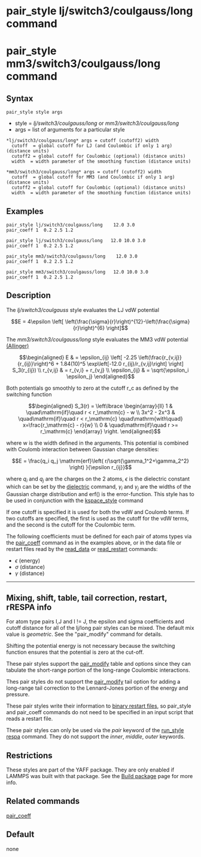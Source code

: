 # pair_style lj/switch3/coulgauss/long command

# pair_style mm3/switch3/coulgauss/long command

## Syntax

``` LAMMPS
pair_style style args
```

-   style = *lj/switch3/coulgauss/long* or *mm3/switch3/coulgauss/long*
-   args = list of arguments for a particular style

<!-- -->

    *lj/switch3/coulgauss/long* args = cutoff (cutoff2) width
      cutoff  = global cutoff for LJ (and Coulombic if only 1 arg) (distance units)
      cutoff2 = global cutoff for Coulombic (optional) (distance units)
      width  = width parameter of the smoothing function (distance units)

    *mm3/switch3/coulgauss/long* args = cutoff (cutoff2) width
      cutoff  = global cutoff for MM3 (and Coulombic if only 1 arg) (distance units)
      cutoff2 = global cutoff for Coulombic (optional) (distance units)
      width  = width parameter of the smoothing function (distance units)

## Examples

``` LAMMPS
pair_style lj/switch3/coulgauss/long    12.0 3.0
pair_coeff 1  0.2 2.5 1.2

pair_style lj/switch3/coulgauss/long   12.0 10.0 3.0
pair_coeff 1  0.2 2.5 1.2

pair_style mm3/switch3/coulgauss/long    12.0 3.0
pair_coeff 1  0.2 2.5 1.2

pair_style mm3/switch3/coulgauss/long   12.0 10.0 3.0
pair_coeff 1  0.2 2.5 1.2
```

## Description

The *lj/switch3/coulgauss* style evaluates the LJ vdW potential

$$E = 4\epsilon \left[ \left(\frac{\sigma}{r}\right)^{12}-\left(\frac{\sigma}{r}\right)^{6} \right]$$

The *mm3/switch3/coulgauss/long* style evaluates the MM3 vdW potential
[(Allinger)](mm3-allinger1989)

$$\begin{aligned}
E & = \epsilon_{ij} \left[ -2.25 \left(\frac{r_{v,ij}}{r_{ij}}\right)^6 + 1.84(10)^5 \exp\left[-12.0 r_{ij}/r_{v,ij}\right] \right] S_3(r_{ij}) \\
r_{v,ij} & =  r_{v,i} + r_{v,j} \\
\epsilon_{ij} & = \sqrt{\epsilon_i \epsilon_j}
\end{aligned}$$

Both potentials go smoothly to zero at the cutoff r_c as defined by the
switching function

$$\begin{aligned}
S_3(r) = \left\lbrace \begin{array}{ll}
                    1 & \quad\mathrm{if}\quad r < r_\mathrm{c} - w \\
                    3x^2 - 2x^3 & \quad\mathrm{if}\quad r < r_\mathrm{c} \quad\mathrm{with\quad} x=\frac{r_\mathrm{c} - r}{w} \\
                    0 & \quad\mathrm{if}\quad r >= r_\mathrm{c}
                \end{array} \right.
\end{aligned}$$

where w is the width defined in the arguments. This potential is
combined with Coulomb interaction between Gaussian charge densities:

$$E = \frac{q_i q_j \mathrm{erf}\left( r/\sqrt{\gamma_1^2+\gamma_2^2} \right) }{\epsilon r_{ij}}$$

where $q_i$ and $q_j$ are the charges on the 2 atoms, $\epsilon$ is the
dielectric constant which can be set by the [dielectric](dielectric)
command, $\gamma_i$ and $\gamma_j$ are the widths of the Gaussian charge
distribution and erf() is the error-function. This style has to be used
in conjunction with the [kspace_style](kspace_style) command

If one cutoff is specified it is used for both the vdW and Coulomb
terms. If two cutoffs are specified, the first is used as the cutoff for
the vdW terms, and the second is the cutoff for the Coulombic term.

The following coefficients must be defined for each pair of atoms types
via the [pair_coeff](pair_coeff) command as in the examples above, or in
the data file or restart files read by the [read_data](read_data) or
[read_restart](read_restart) commands:

-   $\epsilon$ (energy)
-   $\sigma$ (distance)
-   $\gamma$ (distance)

------------------------------------------------------------------------

## Mixing, shift, table, tail correction, restart, rRESPA info

For atom type pairs I,J and I != J, the epsilon and sigma coefficients
and cutoff distance for all of the lj/long pair styles can be mixed. The
default mix value is *geometric*. See the \"pair_modify\" command for
details.

Shifting the potential energy is not necessary because the switching
function ensures that the potential is zero at the cut-off.

These pair styles support the [pair_modify](pair_modify) table and
options since they can tabulate the short-range portion of the
long-range Coulombic interactions.

Thes pair styles do not support the [pair_modify](pair_modify) tail
option for adding a long-range tail correction to the Lennard-Jones
portion of the energy and pressure.

These pair styles write their information to [binary restart
files](restart), so pair_style and pair_coeff commands do not need to be
specified in an input script that reads a restart file.

These pair styles can only be used via the *pair* keyword of the
[run_style respa](run_style) command. They do not support the *inner*,
*middle*, *outer* keywords.

## Restrictions

These styles are part of the YAFF package. They are only enabled if
LAMMPS was built with that package. See the [Build
package](Build_package) page for more info.

## Related commands

[pair_coeff](pair_coeff)

## Default

none
